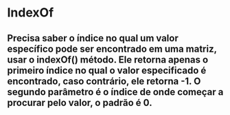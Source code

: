 # IndexOf
## Precisa saber o índice no qual um valor específico pode ser encontrado em uma matriz, usar o indexOf() método. Ele retorna apenas o primeiro índice no qual o valor especificado é encontrado, caso contrário, ele retorna -1. O segundo parâmetro é o índice de onde começar a procurar pelo valor, o padrão é 0.
